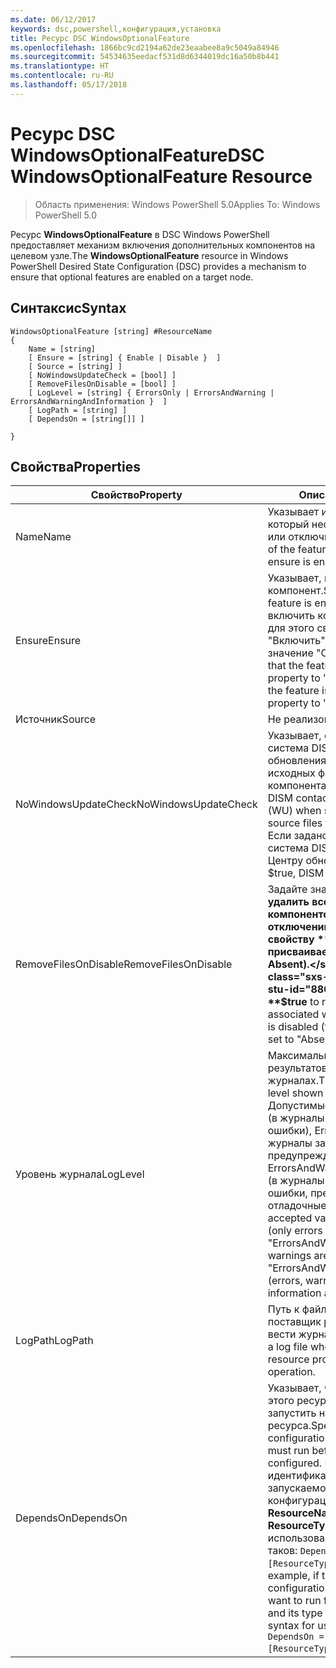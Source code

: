 ```yaml
---
ms.date: 06/12/2017
keywords: dsc,powershell,конфигурация,установка
title: Ресурс DSC WindowsOptionalFeature
ms.openlocfilehash: 1866bc9cd2194a62de23eaabee8a9c5049a84946
ms.sourcegitcommit: 54534635eedacf531d8d6344019dc16a50b8b441
ms.translationtype: HT
ms.contentlocale: ru-RU
ms.lasthandoff: 05/17/2018
---
```

# <a name="dsc-windowsoptionalfeature-resource"></a><span data-ttu-id="88052-103">Ресурс DSC WindowsOptionalFeature</span><span class="sxs-lookup"><span data-stu-id="88052-103">DSC WindowsOptionalFeature Resource</span></span>

> <span data-ttu-id="88052-104">Область применения: Windows PowerShell 5.0</span><span class="sxs-lookup"><span data-stu-id="88052-104">Applies To: Windows PowerShell 5.0</span></span>

<span data-ttu-id="88052-105">Ресурс **WindowsOptionalFeature** в DSC Windows PowerShell предоставляет механизм включения дополнительных компонентов на целевом узле.</span><span class="sxs-lookup"><span data-stu-id="88052-105">The **WindowsOptionalFeature** resource in Windows PowerShell Desired State Configuration (DSC) provides a mechanism to ensure that optional features are enabled on a target node.</span></span>

## <a name="syntax"></a><span data-ttu-id="88052-106">Синтаксис</span><span class="sxs-lookup"><span data-stu-id="88052-106">Syntax</span></span>

```
WindowsOptionalFeature [string] #ResourceName
{
    Name = [string]
    [ Ensure = [string] { Enable | Disable }  ]
    [ Source = [string] ]
    [ NoWindowsUpdateCheck = [bool] ]
    [ RemoveFilesOnDisable = [bool] ]
    [ LogLevel = [string] { ErrorsOnly | ErrorsAndWarning | ErrorsAndWarningAndInformation }  ]
    [ LogPath = [string] ]
    [ DependsOn = [string[]] ]

}
```

## <a name="properties"></a><span data-ttu-id="88052-107">Свойства</span><span class="sxs-lookup"><span data-stu-id="88052-107">Properties</span></span>

|  <span data-ttu-id="88052-108">Свойство</span><span class="sxs-lookup"><span data-stu-id="88052-108">Property</span></span>  |  <span data-ttu-id="88052-109">Описание</span><span class="sxs-lookup"><span data-stu-id="88052-109">Description</span></span>   |
|---|---|
| <span data-ttu-id="88052-110">Name</span><span class="sxs-lookup"><span data-stu-id="88052-110">Name</span></span>| <span data-ttu-id="88052-111">Указывает имя компонента, который необходимо включить или отключить.</span><span class="sxs-lookup"><span data-stu-id="88052-111">Indicates the name of the feature that you want to ensure is enabled or disabled.</span></span>|
| <span data-ttu-id="88052-112">Ensure</span><span class="sxs-lookup"><span data-stu-id="88052-112">Ensure</span></span>| <span data-ttu-id="88052-113">Указывает, включен ли компонент.</span><span class="sxs-lookup"><span data-stu-id="88052-113">Specifies whether the feature is enabled.</span></span> <span data-ttu-id="88052-114">Чтобы включить компонент, установите для этого свойства значение "Включить", чтобы отключить — значение "Отключить".</span><span class="sxs-lookup"><span data-stu-id="88052-114">To ensure that the feature is enabled, set this property to "Enable" To ensure that the feature is disabled, set the property to "Disable".</span></span>|
| <span data-ttu-id="88052-115">Источник</span><span class="sxs-lookup"><span data-stu-id="88052-115">Source</span></span>| <span data-ttu-id="88052-116">Не реализовано.</span><span class="sxs-lookup"><span data-stu-id="88052-116">Not implemented.</span></span>|
| <span data-ttu-id="88052-117">NoWindowsUpdateCheck</span><span class="sxs-lookup"><span data-stu-id="88052-117">NoWindowsUpdateCheck</span></span>| <span data-ttu-id="88052-118">Указывает, обращается ли система DISM к Центру обновления Windows при поиске исходных файлов для включения компонента.</span><span class="sxs-lookup"><span data-stu-id="88052-118">Specifies whether DISM contacts Windows Update (WU) when searching for the source files to enable a feature.</span></span> <span data-ttu-id="88052-119">Если задано значение $true, система DISM не обращается к Центру обновления Windows.</span><span class="sxs-lookup"><span data-stu-id="88052-119">If $true, DISM does not contact WU.</span></span>|
| <span data-ttu-id="88052-120">RemoveFilesOnDisable</span><span class="sxs-lookup"><span data-stu-id="88052-120">RemoveFilesOnDisable</span></span>| <span data-ttu-id="88052-121">Задайте значение **$true**, чтобы удалить все файлы, связанные с компонентом, при его отключении (то есть когда свойству **Ensure** присваивается значение Absent).</span><span class="sxs-lookup"><span data-stu-id="88052-121">Set to **$true** to remove all files associated with the feature when it is disabled (that is, when **Ensure** is set to "Absent").</span></span>|
| <span data-ttu-id="88052-122">Уровень журнала</span><span class="sxs-lookup"><span data-stu-id="88052-122">LogLevel</span></span>| <span data-ttu-id="88052-123">Максимальный уровень результатов, показываемый в журналах.</span><span class="sxs-lookup"><span data-stu-id="88052-123">The maximum output level shown in the logs.</span></span> <span data-ttu-id="88052-124">Допустимые значения: ErrorsOnly (в журналы записываются только ошибки), ErrorsAndWarning (в журналы записываются ошибки и предупреждения) и ErrorsAndWarningAndInformation (в журналы записываются ошибки, предупреждения и отладочные сведения).</span><span class="sxs-lookup"><span data-stu-id="88052-124">The accepted values are: "ErrorsOnly" (only errors are logged), "ErrorsAndWarning" (errors and warnings are logged), and "ErrorsAndWarningAndInformation" (errors, warnings, and debug information are logged).</span></span>|
| <span data-ttu-id="88052-125">LogPath</span><span class="sxs-lookup"><span data-stu-id="88052-125">LogPath</span></span>| <span data-ttu-id="88052-126">Путь к файлу журнала, в котором поставщик ресурсов должен вести журнал работы.</span><span class="sxs-lookup"><span data-stu-id="88052-126">The path to a log file where you want the resource provider to log the operation.</span></span>|
| <span data-ttu-id="88052-127">DependsOn</span><span class="sxs-lookup"><span data-stu-id="88052-127">DependsOn</span></span>| <span data-ttu-id="88052-128">Указывает, что перед настройкой этого ресурса необходимо запустить настройку другого ресурса.</span><span class="sxs-lookup"><span data-stu-id="88052-128">Specifies that the configuration of another resource must run before this resource is configured.</span></span> <span data-ttu-id="88052-129">Например, если идентификатор первого запускаемого блока сценария для конфигурации ресурса — __ResourceName__, а его тип — __ResourceType__, то синтаксис использования этого свойства таков: `DependsOn = "[ResourceType]ResourceName"`.</span><span class="sxs-lookup"><span data-stu-id="88052-129">For example, if the ID of the resource configuration script block that you want to run first is __ResourceName__ and its type is __ResourceType__, the syntax for using this property is `DependsOn = "[ResourceType]ResourceName"`.</span></span>|
